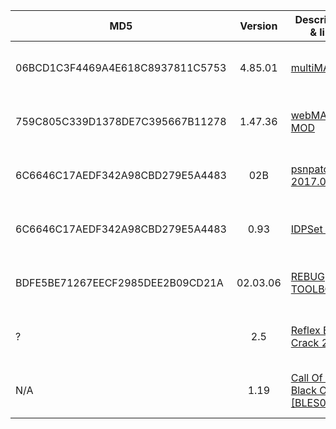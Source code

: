 | MD5                              | Version  | Description & link                                                  | Size    | Type           | Date added             |
| -------------------------------- | :------: | ------------------------------------------------------------------- | ------- | -------------- | ---------------------- |
| 06BCD1C3F4469A4E618C8937811C5753 | 4.85.01  | [multiMAN]()                                                        | 34.3 MB | PKG            | 2023-02-08 02:30:23 PM |
| 759C805C339D1378DE7C395667B11278 | 1.47.36  | [webMAN MOD]()                                                      | 13 MB   | PKG            | 2023-02-08 02:30:23 PM |
| 6C6646C17AEDF342A98CBD279E5A4483 |   02B    | [psnpatch 2017.02B]()                                               | 1.08 MB | PKG            | 2023-02-08 02:30:23 PM |
| 6C6646C17AEDF342A98CBD279E5A4483 |   0.93   | [IDPSet v0.93]()                                                    | 536 KB  | PKG            | 2023-02-08 02:30:23 PM |
| BDFE5BE71267EECF2985DEE2B09CD21A | 02.03.06 | [REBUG TOOLBOX]()                                                   | 1.08 MB | PKG            | 2023-02-08 02:30:23 PM |
| ?                                |   2.5    | [Reflex Engine Crack 2.5]()                                         | ?       | SPRX **[DEX]** | 2023-02-08 02:30:23 PM |
| N/A                              |   1.19   | [Call Of Duty Black Ops II [BLES01717]](https://akali.best/p/30275) | 19.8 GB | GAME           | 2023-02-08 02:30:23 PM |
